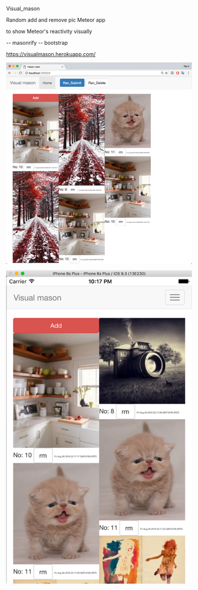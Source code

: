 Visual_mason

Random add and remove pic Meteor app

to show Meteor's reactivity visually


-- masonrify
-- bootstrap

https://visualmason.herokuapp.com/

![alt tag](pics/web.png)

![alt tag](pics/ios.png)
